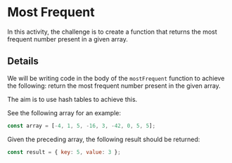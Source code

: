 # Most Frequent

In this activity, the challenge is to create a function that returns the most frequent number present in a given array.

## Details

We will be writing code in the body of the `mostFrequent` function to achieve the following: return the most frequent number present in the given array.

The aim is to use hash tables to achieve this.

See the following array for an example:

```js
const array = [-4, 1, 5, -16, 3, -42, 0, 5, 5];
```

Given the preceding array, the following result should be returned:

```js
const result = { key: 5, value: 3 };
```
